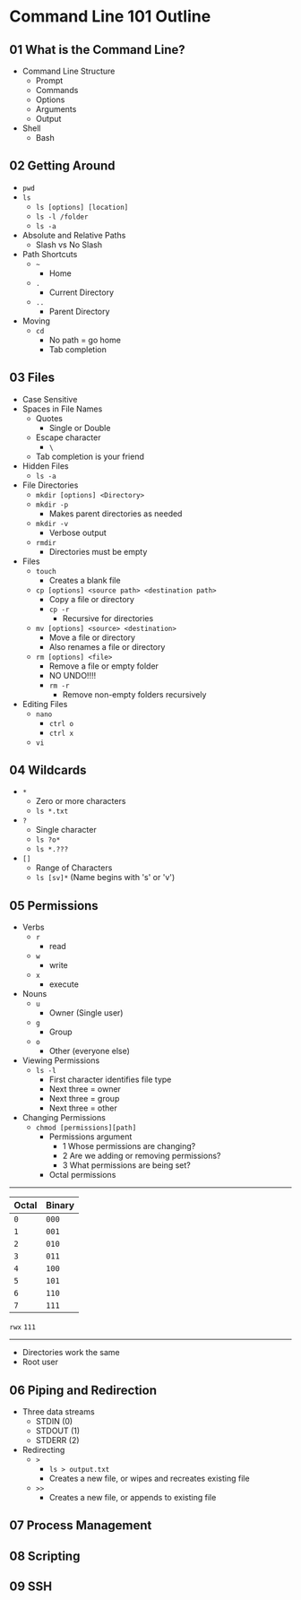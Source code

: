 # Command Line 101 Outline

## 01 What is the Command Line?
- Command Line Structure
    - Prompt
    - Commands
    - Options
    - Arguments
    - Output
- Shell
    - Bash
## 02 Getting Around
- `pwd`
- `ls`
    - `ls [options] [location]`
    - `ls -l /folder`
    - `ls -a`
- Absolute and Relative Paths
    - Slash vs No Slash
- Path Shortcuts
    - `~`
        - Home
    - `.`
        - Current Directory
    - `..`
        - Parent Directory
- Moving
    - `cd`
        - No path = go home
        - Tab completion
## 03 Files
- Case Sensitive
- Spaces in File Names
    - Quotes
        - Single or Double
    - Escape character
        - `\`
    - Tab completion is your friend
- Hidden Files
    - `ls -a`
- File Directories
    - `mkdir [options] <Directory>`
    - `mkdir -p`
        - Makes parent directories as needed
    - `mkdir -v`
        - Verbose output
    - `rmdir`
        - Directories must be empty
- Files
    - `touch`
        - Creates a blank file
    - `cp [options] <source path> <destination path>`
        - Copy a file or directory
        - `cp -r`
            - Recursive for directories
    - `mv [options] <source> <destination>`
        - Move a file or directory
        - Also renames a file or directory
    - `rm [options] <file>`
        - Remove a file or empty folder
        - NO UNDO!!!!
        - `rm -r`
            - Remove non-empty folders recursively
- Editing Files
    - `nano`
        - `ctrl o`
        - `ctrl x`
    - `vi`
## 04 Wildcards
- `*`
    - Zero or more characters
    - `ls *.txt`
- `?`
    - Single character
    - `ls ?o*`
    - `ls *.???`
- `[]`
    - Range of Characters
    - `ls [sv]*` (Name begins with 's' or 'v')

## 05 Permissions
- Verbs
    - `r`
        - read
    - `w`
        - write
    - `x`
        - execute
- Nouns
    - `u`
        - Owner (Single user)
    - `g`
        - Group
    - `o`
        - Other (everyone else)
- Viewing Permissions
    - `ls -l`
        - First character identifies file type
        - Next three = owner
        - Next three = group
        - Next three = other
- Changing Permissions
    - `chmod [permissions][path]`
        - Permissions argument
            - 1 Whose permissions are changing?
            - 2 Are we adding or removing permissions?
            - 3 What permissions are being set?
        - Octal permissions
---

| Octal | Binary |
|-------|--------|
| `0`   | `000`  |
| `1`   | `001`  |
| `2`   | `010`  |
| `3`   | `011`  |
| `4`   | `100`  |
| `5`   | `101`  |
| `6`   | `110`  |
| `7`   | `111`  |

`rwx`
`111`

---

- Directories work the same
- Root user

## 06 Piping and Redirection
- Three data streams
    - STDIN (0)
    - STDOUT (1)
    - STDERR (2)
- Redirecting
    - `>`
        - `ls > output.txt`
        - Creates a new file, or wipes and recreates existing file
    - `>>`
        - Creates a new file, or appends to existing file

## 07 Process Management

## 08 Scripting

## 09 SSH